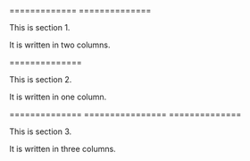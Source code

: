 ﻿=============   ==============

This is section 1\.

It is written in two columns\.

==============

This is section 2\.

It is written in one column\.

==============   ================   ==============

This is section 3\.

It is written in three columns\.

